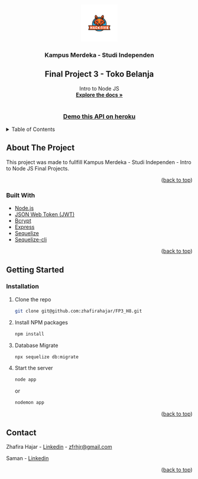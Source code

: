 <div id="top"></div>
<!-- PROJECT LOGO -->
<br />
<div align="center">
  <a href="">
    <img src="images/h8_logo.png" alt="Logo" height="100">
  </a>

  <h3 align="center">Kampus Merdeka - Studi Independen</h3>
  <h2 align="center">Final Project 3 - Toko Belanja</h2>

  <p align="center">
    Intro to Node JS
    <br />
    <a href="https://github.com/zhafirahajar/FP3_H8"><strong>Explore the docs »</strong></a>
    <br />
    <br />
    <h3><a href="https://desolate-sands-91666.herokuapp.com">Demo this API on heroku</a></h3?>
  </p>
</div>

<!-- TABLE OF CONTENTS -->
<details>
  <summary>Table of Contents</summary>
  <ol>
    <li>
      <a href="#about-the-project">About The Project</a>
      <ul>
        <li><a href="#built-with">Built With</a></li>
      </ul>
    </li>
    <li>
      <a href="#getting-started">Getting Started</a>
      <ul>
        <li><a href="#prerequisites">Prerequisites</a></li>
        <li><a href="#installation">Installation</a></li>
      </ul>
    </li>
    <li><a href="#contact">Contact</a></li>
  </ol>
</details>

<!-- ABOUT THE PROJECT -->

## About The Project

This project was made to fullfill Kampus Merdeka - Studi Independen - Intro to Node JS Final Projects.

<p align="right">(<a href="#top">back to top</a>)</p>

### Built With

-   [Node.js](https://nodejs.org/en/docs/)
-   [JSON Web Token (JWT)](https://www.npmjs.com/package/jsonwebtoken)
-   [Bcrypt](https://www.npmjs.com/package/bcrypt)
-   [Express](https://www.npmjs.com/package/express)
-   [Sequelize ](https://www.npmjs.com/package/sequelize)
-   [Sequelize-cli](https://www.npmjs.com/package/sequelize-cli)

<p align="right">(<a href="#top">back to top</a>)</p>

<!-- GETTING STARTED -->

## Getting Started

### Installation

1. Clone the repo
    ```sh
    git clone git@github.com:zhafirahajar/FP3_H8.git
    ```
2. Install NPM packages
    ```sh
    npm install
    ```
3. Database Migrate
    ```sh
    npx sequelize db:migrate
    ```
4. Start the server
    ```sh
    node app
    ```
    or
    ```sh
    nodemon app
    ```

<p align="right">(<a href="#top">back to top</a>)</p>

<!-- CONTACT -->

## Contact

Zhafira Hajar - [Linkedin](https://www.linkedin.com/in/zhafira-hajar/) - zfrhjr@gmail.com

Saman - [Linkedin](https://www.linkedin.com/in)

<p align="right">(<a href="#top">back to top</a>)</p>
